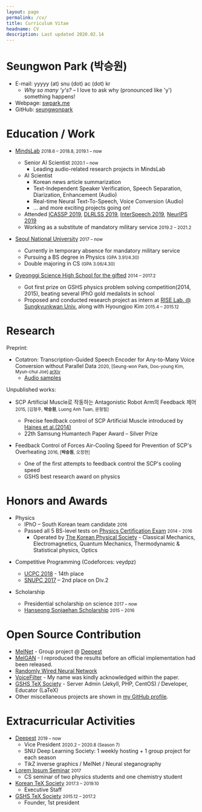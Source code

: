 ```yaml
---
layout: page
permalink: /cv/
title: Curriculum Vitae
headname: CV
description: Last updated 2020.02.14
---
```


# Seungwon Park (박승원)

* E-mail: yyyyy (at) snu (dot) ac (dot) kr
  * *Why so many 'y's?* – I love to ask why (pronounced like 'y') something happens!
* Webpage: [swpark.me](http://swpark.me)
* GitHub: [seungwonpark](https://github.com/seungwonpark)

# Education / Work

* [MindsLab](http://mindslab.ai/) <small>2018.6 – 2018.8, 2019.1 – now</small>
  * Senior AI Scientist <small>2020.1 – now</small>
    * Leading audio-related research projects in MindsLab
  * AI Scientist
    * Korean news article summarization
    * Text-Independent Speaker Verification, Speech Separation, Diarization, Enhancement (Audio)
    * Real-time Neural Text-To-Speech, Voice Conversion (Audio)
    * … and more exciting projects going on!
  * Attended [ICASSP 2019](https://2019.ieeeicassp.org), [DLRLSS 2019](https://dlrlsummerschool.ca/), [InterSpeech 2019](https://www.interspeech2019.org), [NeurIPS 2019](https://neurips.cc/)
  * Working as a substitute of mandatory military service <small>2019.2 – 2021.2</small>

* [Seoul National University](http://en.snu.ac.kr) <small>2017 – now</small>
  * Currently in temporary absence for mandatory military service
  * Pursuing a BS degree in Physics <small>(GPA 3.91/4.30)</small>
  * Double majoring in CS <small>(GPA 3.06/4.30)</small>

* [Gyeonggi Science High School for the gifted](http://www.gs.hs.kr) <small>2014 – 2017.2</small>
  * Got first prize on GSHS physics problem solving competition(2014, 2015), beating several IPhO gold medalists in school
  * Proposed and conducted research project as intern at [RISE Lab. @ Sungkyunkwan Univ.](http://ris.skku.edu/home/) along with Hyoungjoo Kim <small>2015.4 – 2015.12</small>


# Research

Preprint:
- Cotatron: Transcription-Guided Speech Encoder for Any-to-Many Voice Conversion without Parallel Data <small>2020, [Seung-won Park, Doo-young Kim, Myun-chul Joe] [arXiv](https://arxiv.org/abs/2005.03295)</small>
    - [Audio samples](https://mindslab-ai.github.io/cotatron)

Unpublished works:
- SCP Artificial Muscle로 작동하는 Antagonistic Robot Arm의 Feedback 제어 <small>2015, [김형주, **박승원**, Luong Anh Tuan, 문형필]</small>
    - Precise feedback control of SCP Artificial Muscle introduced by [Haines et al.(2014)](http://science.sciencemag.org/content/343/6173/868)
    - 22th Samsung Humantech Paper Award – Silver Prize

- Feedback Control of Forces Air-Cooling Speed for Prevention of SCP's Overheating <small>2016, [**박승원**, 오정현]</small>
    - One of the first attempts to feedback control the SCP's cooling speed 
    - GSHS best research award on physics

# Honors and Awards

- Physics
  * IPhO – South Korean team candidate <small>2016</small>
  * Passed all 5 BS-level tests on [Physics Certification Exam](http://kphc.kps.or.kr/about/) <small>2014 – 2016</small>
    * Operated by [The Korean Physical Society](http://www.kps.or.kr/) - Classical Mechanics, Electromagnetics, Quantum Mechanics, Thermodynamic & Statistical physics, Optics

* Competitive Programming (Codeforces: veydpz)
  * [UCPC 2018](https://2018.ucpc.io/) - 14th place
  * [SNUPC 2017](http://snups.snucse.org/snupc2017/) – 2nd place on Div.2

* Scholarship
  * Presidential scholarship on science <small>2017 – now</small>
  * [Hanseong Sonjaehan Scholarship](http://sonjaehan.org/) <small>2015 – 2016</small>

# Open Source Contribution

* [MelNet](<https://github.com/Deepest-Project/MelNet>) - Group project @ [Deepest](http://deepest.ai/)
* [MelGAN](https://github.com/seungwonpark/melgan) - I reproduced the results before an official implementation had been released.
* [Randomly Wired Neural Network](<https://github.com/seungwonpark/RandWireNN>)
* [VoiceFilter](<https://github.com/mindslab-ai/voicefilter>) - My name was kindly acknowledged within the paper.
* [GSHS TeX Society](http://latex.gs.hs.kr) - Server Admin (Jekyll, PHP, CentOS) / Developer, Educator (LaTeX)
* Other miscellaneous projects are shown in [my GitHub profile](https://github.com/seungwonpark). 


# Extracurricular Activities

* [Deepest](http://deepest.ai/) <small>2019 – now</small>
  * Vice President <small>2020.2 – 2020.8 (Season 7)</small>
  * SNU Deep Learning Society: 1 weekly hosting + 1 group project for each season
  * TikZ inverse graphics / MelNet / Neural steganography
* [Lorem Ipsum Seminar](https://github.com/seungwonpark/lipsum-seminar) <small>2017</small>
  * CS seminar of two physics students and one chemistry student
* [Korean TeX Society](http://www.ktug.org) <small>2017.3 – 2019.10</small>
  * Executive Staff
* [GSHS TeX Society](http://latex.gs.hs.kr) <small>2015.12 – 2017.2</small>
  * Founder, 1st president
